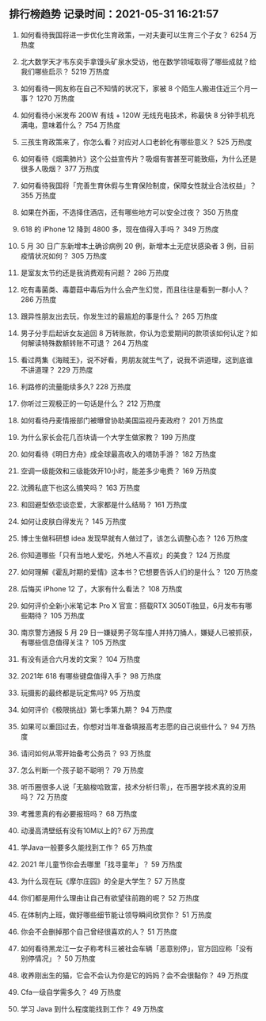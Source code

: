 
## 排行榜趋势 记录时间：2021-05-31 16:21:57
  
  1. 如何看待我国将进一步优化生育政策，一对夫妻可以生育三个子女？ 6254 万热度
    
  2. 北大数学天才韦东奕手拿馒头矿泉水受访，他在数学领域取得了哪些成就？给我们哪些启示？ 5219 万热度
    
  3. 如何看待一网友称在自己不知情的状况下，家被 8 个陌生人搬进住近三个月一事？ 1270 万热度
    
  4. 如何看待小米发布 200W 有线 + 120W 无线充电技术，称最快 8 分钟手机充满电，意味着什么？ 754 万热度
    
  5. 三孩生育政策来了，你怎么看？对应对人口老龄化有哪些意义？ 525 万热度
    
  6. 如何看待《烟熏肺片》这个公益宣传片？吸烟有害甚至可能致癌，为什么还是很多人吸烟？ 377 万热度
    
  7. 如何看待我国将「完善生育休假与生育保险制度，保障女性就业合法权益」？ 355 万热度
    
  8. 如果在外面，不选择住酒店，还有哪些地方可以安全过夜？ 350 万热度
    
  9. 618 的 iPhone 12 降到 4800 多，现在值得入手吗？ 349 万热度
    
  10. 5 月 30 日广东新增本土确诊病例 20 例，新增本土无症状感染者 3 例，目前疫情状况如何？ 305 万热度
    
  11. 是室友太节约还是我消费观有问题？ 286 万热度
    
  12. 吃有毒菌类、毒蘑菇中毒后为什么会产生幻觉，而且往往是看到一群小人？ 286 万热度
    
  13. 跟异性朋友出去玩，你发生过的最尴尬的事是什么？ 265 万热度
    
  14. 男子分手后起诉女友追回 8 万转账款，你认为恋爱期间的款项该如何认定？如何解读特殊数额转账不可退？ 264 万热度
    
  15. 看过两集《海贼王》，说不好看，男朋友就生气了，说我不讲道理，这到底谁不讲道理？ 229 万热度
    
  16. 利路修的流量能续多久? 228 万热度
    
  17. 你听过三观极正的一句话是什么？ 212 万热度
    
  18. 如何看待丹麦情报部门被曝曾协助美国监视丹麦政府？ 201 万热度
    
  19. 为什么家长会花几百块请一个大学生做家教？ 199 万热度
    
  20. 如何看待《明日方舟》成全球最高收入的塔防手游？ 182 万热度
    
  21. 空调一级能效和三级能效开10小时，能差多少电费？ 169 万热度
    
  22. 沈腾私底下也这么搞笑吗？ 163 万热度
    
  23. 和回避型依恋谈恋爱，大家都是什么结局？ 161 万热度
    
  24. 如何让皮肤白得发光？ 145 万热度
    
  25. 博士生做科研想 idea 发现早就有人做过了，该怎么调整心态？ 126 万热度
    
  26. 你知道哪些「只有当地人爱吃，外地人不喜欢」的美食？ 124 万热度
    
  27. 如何理解《霍乱时期的爱情》这本书？它想要告诉人们的是什么？ 120 万热度
    
  28. 后悔买 iPhone 12 了，大家有什么看法？ 108 万热度
    
  29. 如何评价全新小米笔记本 Pro X 官宣：搭载RTX 3050Ti独显，6月发布有哪些期待？ 105 万热度
    
  30. 南京警方通报 5 月 29 日一嫌疑男子驾车撞人并持刀捅人，嫌疑人已被抓获，有哪些信息值得关注？ 105 万热度
    
  31. 有没有适合六月发的文案？ 104 万热度
    
  32. 2021年 618 有哪些键盘值得入手？ 98 万热度
    
  33. 玩摄影的最终都是玩定焦吗? 95 万热度
    
  34. 如何评价《极限挑战》第七季第九期？ 94 万热度
    
  35. 如果可以重回过去，你想对当年准备填报高考志愿的自己说些什么？ 94 万热度
    
  36. 请问如何从零开始备考公务员？ 93 万热度
    
  37. 怎么判断一个孩子聪不聪明？ 79 万热度
    
  38. 听币圈很多人说「无脑梭哈致富，技术分析归零」，在币圈学技术真的没用吗？ 72 万热度
    
  39. 考雅思真的有必要报班吗？ 68 万热度
    
  40. 动漫高清壁纸有没有10M以上的? 67 万热度
    
  41. 学Java一般要多久能找到工作？ 65 万热度
    
  42. 2021 年儿童节你会去哪里「找寻童年」？ 59 万热度
    
  43. 为什么现在玩《摩尔庄园》的全是大学生？ 57 万热度
    
  44. 你们都是用什么理由让自己有欲望往前跑的呢？ 52 万热度
    
  45. 在体制内上班，做好哪些细节能让领导瞬间欣赏你？ 51 万热度
    
  46. 你会不会删掉那个自己曾经很喜欢的人？ 51 万热度
    
  47. 如何看待黑龙江一女子称考科三被社会车辆「恶意别停」，官方回应称「没有别停情况」？ 50 万热度
    
  48. 收养刚出生的猫，它会不会认为你是它的妈妈？会不会很黏你？ 49 万热度
    
  49. Cfa一级自学需多久？ 49 万热度
    
  50. 学习 Java 到什么程度能找到工作？ 49 万热度
    